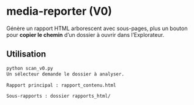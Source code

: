 # media-reporter (V0)

Génère un rapport HTML arborescent avec sous-pages, plus un bouton pour **copier le chemin** d’un dossier à ouvrir dans l’Explorateur.

## Utilisation
```bash
python scan_v0.py
Un sélecteur demande le dossier à analyser.

Rapport principal : rapport_contenu.html

Sous-rapports : dossier rapports_html/
